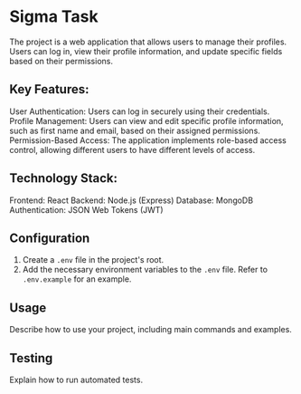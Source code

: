 # Sigma Task

The project is a web application that allows users to manage their profiles. Users can log in, view their profile information, and update specific fields based on their permissions.

## Key Features:

User Authentication: Users can log in securely using their credentials.
Profile Management: Users can view and edit specific profile information, such as first name and email, based on their assigned permissions.
Permission-Based Access: The application implements role-based access control, allowing different users to have different levels of access.
## Technology Stack:

Frontend: React
Backend: Node.js (Express)
Database: MongoDB
Authentication: JSON Web Tokens (JWT)


## Configuration

1. Create a `.env` file in the project's root.
2. Add the necessary environment variables to the `.env` file. Refer to `.env.example` for an example.

## Usage

Describe how to use your project, including main commands and examples.

## Testing

Explain how to run automated tests.

```bash